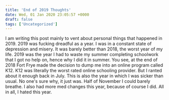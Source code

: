```yaml
---
title: 'End of 2019 Thoughts'
date: Wed, 01 Jan 2020 23:05:57 +0000
draft: false
tags: ['Uncategorized']
---
```


I am writing this post mainly to vent about personal things that happened in 2019. 2019 was fucking dreadful as a year. I was in a constant state of depression and misery. It was barely better than 2018, the worst year of my life. 2019 was the year I had to waste my summer completing schoolwork that I got no help on, hence why I did it in summer. You see, at the end of 2018 Fort Frye made the decision to dump me into an online program called K12. K12 was literally the worst rated online schooling provider. But I ranted about it enough back in July. This is also the year in which I was sicker than usual. No one's sure why, it just was. Half of November I could barely breathe. I also had more med changes this year, because of course I did. All in all, I hated this year.